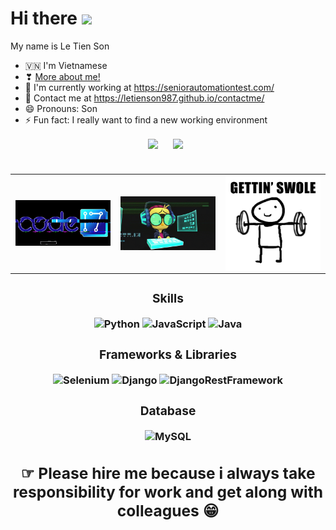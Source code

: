 # Hi there <img src="https://media.giphy.com/media/hvRJCLFzcasrR4ia7z/giphy.gif" width="25px"> 

My name is Le Tien Son

- 🇻🇳 I'm Vietnamese
- ❣ <a href="https://www.notion.so/Lee-Tien-Son-84a165483b864862a8fea60ee87bb624"> More about me! </a>
- 🔭 I'm currently working at https://seniorautomationtest.com/
- 💬 Contact me at https://letienson987.github.io/contactme/
- 😄 Pronouns: Son
- ⚡ Fun fact: I really want to find a new working environment

<div align="center">

<a href="https://www.linkedin.com/in/thomas-lee-900727228/"><img align="center" src="https://img.shields.io/badge/LINKEDIN-1666C2?style=for-the-badge&logo=linkedin&logoColor=white"></a> &nbsp;&nbsp;&nbsp;&nbsp;
<a href="https://www.facebook.com/profile.php?id=100070910648101"> <img align="center" src="https://img.shields.io/badge/FACEBOOK-1666C2?style=for-the-badge&logo=facebook&logoColor=white"></a> &nbsp;<br /> <br />




### <table >
<tr>
  <td width="400px">
    <img  alt="gif" align="right" src="gif/giphy.gif"/>
  </td>  
  <td width="400px">
    <img  alt="gif" align="left" src="gif/giphyxas.gif"/>
  </td>
  <td width="400px">
    <img  alt="gif" align="center" src="gif/gym.gif"/>
  </td>
</tr>
<table>
 
<h3 align="center"> Skills </h3>
<div align="center">
  <img alt="Python" width="80px" hight="50px" src="https://img.shields.io/badge/python-F7F7F7?style=for-the-badge&logo=python&logoColor=366C9C" />
  <img alt="JavaScript" width="80px" hight="50px" src="https://img.shields.io/badge/JavaScript-F7DF1E?style=for-the-badge&logo=javascript&logoColor=black" />
  <img alt="Java" width="80px" hight="50px" src="https://img.shields.io/badge/JAVA-070C18?style=for-the-badge&logo=java&logoColor=ED8F3B" />
  
  
</div>


<h3 align="center"> Frameworks & Libraries </h3>
<div align="center">
  <img alt="Selenium" width="80px" hight="50px" src="https://img.shields.io/badge/-SELENIUM-brightgreen" />
  <img alt="Django" width="100px" src="https://img.shields.io/badge/DJANGO-1D4B33?style=for-the-badge&logo=django&logoColor=white"/>
  <img alt="DjangoRestFramework" width="100px"  hight="50px" src="https://img.shields.io/badge/djangorestframework-ED3E33?style=for-the-badge&logo=django&logoColor=white"/>
</div>

<h3 align="center"> Database </h3>
<div align="center">
  <img alt="MySQL" width="100px" src="https://img.shields.io/badge/MySQL-00000F?style=for-the-badge&logo=mysql&logoColor=white"/>
</div>





## ☞ Please hire me because i always take responsibility for work and get along with colleagues 😁






